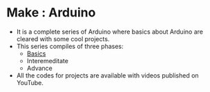 # Make : Arduino
- It is a complete series of Arduino where basics about Arduino are cleared with some cool projects.
- This series compiles of three phases: 
    - [Basics](https://github.com/PIYSocial-India/Make-Arduino/tree/master/Basics)
    - Interemeditate
    - Advance
- All the codes for projects are available with videos published on YouTube.



